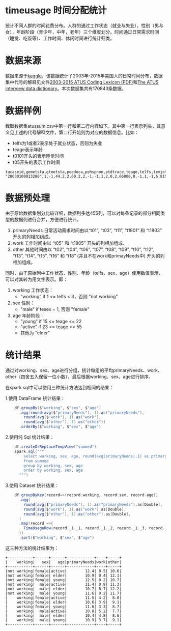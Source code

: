 # timeusage 时间分配统计

统计不同人群的时间花费分布。人群的通过工作状态（就业与失业），性别（男与女），年龄阶段（青少年，中年，老年）三个维度划分。时间通过日常需求时间（睡觉、吃饭等）、工作时间、休闲时间进行统计归类。

# 数据来源

数据来源于[kaggle](https://www.kaggle.com/bls/american-time-use-survey#atussum.csv)，该数据统计了2003年-2015年美国人的日常时间分布，数据集中代号的解释见文件[2003-2015 ATUS Coding Lexicon (PDF)](http://www.bls.gov/tus/lexiconnoex0315.pdf)和[The ATUS interview data dictionary](http://www.bls.gov/tus/atusintcodebk0315.pdf)。本次数据集共有170843条数据。

# 数据样例

截取数据集atussum.csv中第一行和第二行内容如下。其中第一行表示列头，其意义见上述的代号解释文件，第二行开始则为对应的数据信息。比如：

- telfs为1或者2表示处于就业状态，否则为失业
- teage表示年龄
- t0101开头的表示睡觉时间
- t05开头的表示工作时间

```
tucaseid,gemetsta,gtmetsta,peeduca,pehspnon,ptdtrace,teage,telfs,temjot,teschenr,teschlvl,tesex,tespempnot,trchildnum,trdpftpt,trernwa,trholiday,trspftpt,trsppres,tryhhchild,tudiaryday,tufnwgtp,tehruslt,tuyear,t010101,t010102,t010199,t010201,t010299,t010301,t010399,t010401,t010499,t010501,t010599,t019999,t020101,t020102,t020103,t020104,t020199,t020201,t020202,t020203,t020299,t020301,t020302,t020303,t020399,t020401,t020402,t020499,t020501,t020502,t020599,t020681,t020699,t020701,t020799,t020801,t020899,t020901,t020902,t020903,t020904,t020905,t020999,t029999,t030101,t030102,t030103,t030104,t030105,t030108,t030109,t030110,t030111,t030112,t030186,t030199,t030201,t030202,t030203,t030204,t030299,t030301,t030302,t030303,t030399,t030401,t030402,t030403,t030404,t030405,t030499,t030501,t030502,t030503,t030504,t030599,t039999,t040101,t040102,t040103,t040104,t040105,t040108,t040109,t040110,t040111,t040112,t040186,t040199,t040201,t040202,t040203,t040204,t040299,t040301,t040302,t040303,t040399,t040401,t040402,t040403,t040404,t040405,t040499,t040501,t040502,t040503,t040504,t040505,t040506,t040507,t040508,t040599,t049999,t050101,t050102,t050103,t050189,t050201,t050202,t050203,t050204,t050289,t050301,t050302,t050303,t050304,t050389,t050403,t050404,t050405,t050481,t050499,t059999,t060101,t060102,t060103,t060104,t060199,t060201,t060202,t060203,t060289,t060301,t060302,t060303,t060399,t060401,t060402,t060403,t060499,t069999,t070101,t070102,t070103,t070104,t070105,t070199,t070201,t070299,t070301,t070399,t079999,t080101,t080102,t080199,t080201,t080202,t080203,t080299,t080301,t080302,t080399,t080401,t080402,t080403,t080499,t080501,t080502,t080599,t080601,t080602,t080699,t080701,t080702,t080799,t080801,t080899,t089999,t090101,t090102,t090103,t090104,t090199,t090201,t090202,t090299,t090301,t090302,t090399,t090401,t090402,t090499,t090501,t090502,t090599,t099999,t100101,t100102,t100103,t100199,t100201,t100299,t100381,t100383,t100399,t100401,t100499,t109999,t110101,t110199,t110281,t110289,t119999,t120101,t120199,t120201,t120202,t120299,t120301,t120302,t120303,t120304,t120305,t120306,t120307,t120308,t120309,t120310,t120311,t120312,t120313,t120399,t120401,t120402,t120403,t120404,t120405,t120499,t120501,t120502,t120503,t120504,t120599,t129999,t130101,t130102,t130103,t130104,t130105,t130106,t130107,t130108,t130109,t130110,t130111,t130112,t130113,t130114,t130115,t130116,t130117,t130118,t130119,t130120,t130121,t130122,t130123,t130124,t130125,t130126,t130127,t130128,t130129,t130130,t130131,t130132,t130133,t130134,t130135,t130136,t130199,t130201,t130202,t130203,t130204,t130205,t130206,t130207,t130208,t130209,t130210,t130211,t130212,t130213,t130214,t130215,t130216,t130217,t130218,t130219,t130220,t130221,t130222,t130223,t130224,t130225,t130226,t130227,t130228,t130229,t130230,t130231,t130232,t130299,t130301,t130302,t130399,t130401,t130402,t130499,t139999,t140101,t140102,t140103,t140104,t140105,t149999,t150101,t150102,t150103,t150104,t150105,t150106,t150199,t150201,t150202,t150203,t150204,t150299,t150301,t150302,t150399,t150401,t150402,t150499,t150501,t150599,t150601,t150602,t150699,t159989,t160101,t160102,t160103,t160104,t160105,t160106,t160107,t160108,t169989,t180101,t180199,t180280,t180381,t180382,t180399,t180481,t180482,t180499,t180501,t180502,t180589,t180601,t180682,t180699,t180701,t180782,t180801,t180802,t180803,t180804,t180805,t180806,t180807,t180899,t180901,t180902,t180903,t180904,t180905,t180999,t181002,t181081,t181099,t181101,t181199,t181201,t181202,t181204,t181283,t181299,t181301,t181302,t181399,t181401,t181499,t181501,t181599,t181601,t181699,t181801,t181899,t189999,t500101,t500103,t500104,t500105,t500106,t500107,t509989
"20030100013280",1,-1,44,2,2,60,2,2,-1,-1,1,2,0,2,66000,0,-1,1,-1,6,8155463,30,2003,870,0,0,40,0,0,0,0,0,0,0,0,0,0,0,0,0,0,0,0,0,0,0,0,0,0,0,0,0,0,0,0,0,0,0,0,0,0,0,0,0,0,0,0,0,0,0,0,0,0,0,0,0,0,0,0,0,0,0,0,0,0,0,0,0,0,0,0,0,0,0,0,0,0,0,0,0,0,0,0,0,0,0,0,0,0,0,0,0,0,0,0,0,0,0,0,0,0,0,0,0,0,0,0,0,0,0,0,0,0,0,0,0,0,0,0,0,0,0,0,0,0,0,0,0,0,0,0,0,0,0,0,0,0,0,0,0,0,0,0,0,0,0,0,0,0,0,0,0,0,0,0,0,0,0,0,0,0,0,0,0,0,0,0,0,0,0,0,0,0,0,0,0,0,0,0,0,0,0,0,0,0,0,0,0,0,0,0,0,0,0,0,0,0,0,0,0,0,0,0,0,0,0,0,0,0,0,0,0,0,0,0,0,0,0,0,0,0,0,5,0,0,0,0,0,0,0,0,0,0,0,325,0,0,0,0,0,0,0,0,0,0,0,0,0,0,0,0,0,0,0,0,0,0,0,0,0,0,0,0,0,0,0,0,0,0,0,0,0,0,0,0,0,0,0,0,0,0,200,0,0,0,0,0,0,0,0,0,0,0,0,0,0,0,0,0,0,0,0,0,0,0,0,0,0,0,0,0,0,0,0,0,0,0,0,0,0,0,0,0,0,0,0,0,0,0,0,0,0,0,0,0,0,0,0,0,0,0,0,0,0,0,0,0,0,0,0,0,0,0,0,0,0,0,0,0,0,0,0,0,0,0,0,0,0,0,0,0,0,0,0,0,0,0,0,0,0,0,0,0,0,0,0,0,0,0,0,0,0,0,0,0,0,0,0,0,0,0,0,0,0,0,0,0,0,0,0,0,0,0,0,0,0,0,0,0,0,0,0,0,0,0,0,0,0,0,0,0,0,0,0
```

# 数据预处理

由于原始数据集划分比较详细，数据列多达455列，可以对每条记录的部分相同类型的数据列进行合并，方便进行统计。

1. primaryNeeds 日常活动需求时间由以“t01”, “t03”, “t11”, “t1801” 和 “t1803” 开头的列相加组成。
2. work 工作时间由以 “t05” 和 “t1805” 开头的列相加组成.
3. other 其他时间由以 “t02”, “t04”, “t06”, “t07”, “t08”, “t09”, “t10”, “t12”, “t13”, “t14”, “t15”, “t16” 和 “t18” (并且不在work和primayNeeds中) 开头的列相加组成。

同时，由于原始列中工作状态、性别、年龄（telfs、sex、age）使用数值表示，可以对其转为用文字表示。即：

1. working 工作状态：
    - "working" if 1 <= telfs < 3，否则 "not working"
2. sex 性别：
    - "male" if tesex = 1, 否则 "female"
3. age 年龄阶段：
    - "young" if 15 <= teage <= 22
    - "active" if 23 <= teage <= 55
    - 其他为 "elder" 

# 统计结果

通过对working、sex、age进行分组，统计每组的平均primaryNeeds、work、other（四舍五入保留一位小数），最后根据working、sex、age进行排序。

在spark sql中可以使用三种统计方法达到相同的结果：

1.使用 DataFrame 统计结果：
```scala
    df.groupBy($"working", $"sex", $"age")
      .agg(round(avg($"primaryNeeds"), 1).as("primaryNeeds"),
        round(avg($"work"), 1).as("work"),
        round(avg($"other"), 1).as("other"))
      .orderBy($"working", $"sex", $"age")
```

2.使用纯 Sql 统计结果：
```scala
    df.createOrReplaceTempView("summed")
    spark.sql("""
        select working, sex, age, round(avg(primaryNeeds),1) as primaryNeeds, round(avg(work),1) as work, round(avg(other),1) as other
        from summed
        group by working, sex, age
        order by working, sex, age
      """)
```

3.使用 Dataset 统计结果：
```scala
    df.groupByKey(record=>(record.working, record.sex, record.age))
      .agg(
        round(avg($"primaryNeeds"), 1).as("primaryNeeds").as[Double],
        round(avg($"work"), 1).as("work").as[Double],
        round(avg($"other"), 1).as("other").as[Double],
      )
      .map(record =>{
        TimeUsageRow(record._1._1, record._1._2, record._1._3, record._2, record._3, record._4)
      })
      .sort($"working", $"sex", $"age")
```

这三种方法的统计结果为：
```
+-----------+------+------+------------+----+-----+
|    working|   sex|   age|primaryNeeds|work|other|
+-----------+------+------+------------+----+-----+
|not working|female|active|        12.4| 0.5| 10.6|
|not working|female| elder|        10.9| 0.4| 12.1|
|not working|female| young|        12.5| 0.2| 10.7|
|not working|  male|active|        11.4| 0.9| 11.3|
|not working|  male| elder|        10.7| 0.7| 12.2|
|not working|  male| young|        11.6| 0.2| 11.7|
|    working|female|active|        11.5| 4.2|  8.0|
|    working|female| elder|        10.6| 3.9|  9.1|
|    working|female| young|        11.6| 3.3|  8.7|
|    working|  male|active|        10.8| 5.2|  7.7|
|    working|  male| elder|        10.4| 4.8|  8.6|
|    working|  male| young|        10.9| 3.7|  9.1|
+-----------+------+------+------------+----+-----+
```